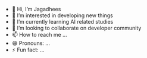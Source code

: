 - 👋 Hi, I’m Jagadhees
- 👀 I’m interested in developing new things
- 🌱 I’m currently learning AI related studies
- 💞️ I’m looking to collaborate on developer community
- 📫 How to reach me ...
- 😄 Pronouns: ...
- ⚡ Fun fact: ...

<!---
Jaga-26/Jaga-26 is a ✨ special ✨ repository because its `README.md` (this file) appears on your GitHub profile.
You can click the Preview link to take a look at your changes.
--->
